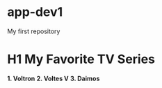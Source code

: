 # app-dev1
My first repository
# H1 My Favorite TV Series
**1. Voltron** 
**2. Voltes V** 
**3. Daimos**
